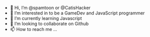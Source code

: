 - 👋 Hi, I’m @spamtoon or @CatisHacker
- 👀 I’m interested in to be a GameDev and JavaScript programmer
- 🌱 I’m currently learning Javascript
- 💞️ I’m looking to collaborate on Github
- 📫 How to reach me ...

<!---
spamtoon/spamtoon is a ✨ special ✨ repository because its `README.md` (this file) appears on your GitHub profile.
You can click the Preview link to take a look at your changes.
--->
